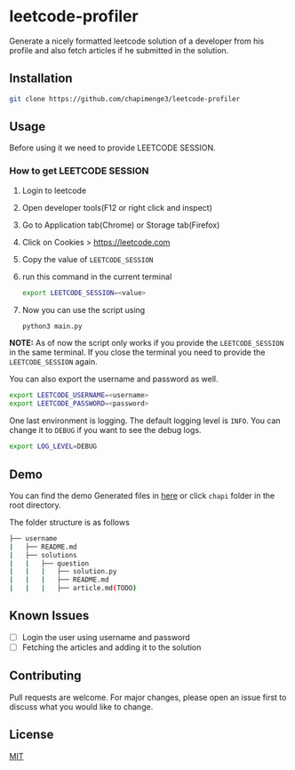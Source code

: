 # leetcode-profiler

Generate a nicely formatted leetcode solution of a developer from his profile and also fetch articles if he submitted in the solution.

## Installation

```bash
git clone https://github.com/chapimenge3/leetcode-profiler
```

## Usage

Before using it we need to provide LEETCODE SESSION. 

### How to get LEETCODE SESSION

1. Login to leetcode
2. Open developer tools(F12 or right click and inspect)
3. Go to Application tab(Chrome) or Storage tab(Firefox)
4. Click on Cookies > https://leetcode.com
5. Copy the value of `LEETCODE_SESSION`
6. run this command in the current terminal 
    
    ```bash
    export LEETCODE_SESSION=<value>
    ```
7. Now you can use the script using
    
    ```bash
    python3 main.py
    ```

**NOTE:** As of now the script only works if you provide the `LEETCODE_SESSION` in the same terminal. If you close the terminal you need to provide the `LEETCODE_SESSION` again.

You can also export the username and password as well. 
    
```bash
export LEETCODE_USERNAME=<username>
export LEETCODE_PASSWORD=<password>
```

One last environment is logging. The default logging level is `INFO`. You can change it to `DEBUG` if you want to see the debug logs.

```bash
export LOG_LEVEL=DEBUG
```

## Demo

You can find the demo Generated files in [here](chapi) or click `chapi` folder in the root directory.

The folder structure is as follows

```bash
├── username
|   ├── README.md
|   ├── solutions
|   |   ├── question
|   |   |   ├── solution.py
|   |   |   ├── README.md
|   |   |   ├── article.md(TODO)

```

## Known Issues

- [ ] Login the user using username and password
- [ ] Fetching the articles and adding it to the solution

## Contributing

Pull requests are welcome. For major changes, please open an issue first to discuss what you would like to change.

## License

[MIT](LICENSE)
